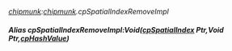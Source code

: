 _[chipmunk](../../modules/chipmunk/chipmunk-module.md):[chipmunk](../../modules/chipmunk/chipmunk-module.md).cpSpatialIndexRemoveImpl_
##### Alias cpSpatialIndexRemoveImpl:Void([cpSpatialIndex](../../modules/chipmunk/chipmunk-cpspatialindex.md) Ptr,Void Ptr,[cpHashValue](../../modules/chipmunk/chipmunk-cphashvalue.md))
